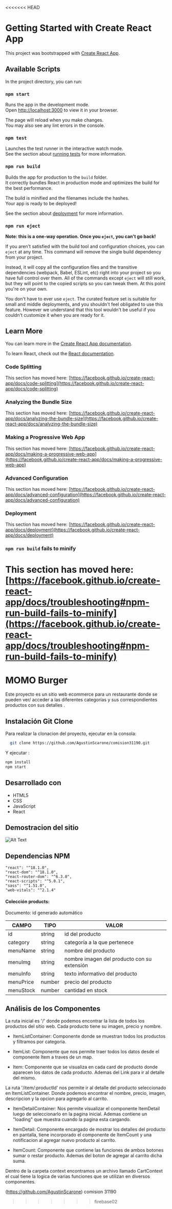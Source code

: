 <<<<<<< HEAD
# Getting Started with Create React App

This project was bootstrapped with [Create React App](https://github.com/facebook/create-react-app).

## Available Scripts

In the project directory, you can run:

### `npm start`

Runs the app in the development mode.\
Open [http://localhost:3000](http://localhost:3000) to view it in your browser.

The page will reload when you make changes.\
You may also see any lint errors in the console.

### `npm test`

Launches the test runner in the interactive watch mode.\
See the section about [running tests](https://facebook.github.io/create-react-app/docs/running-tests) for more information.

### `npm run build`

Builds the app for production to the `build` folder.\
It correctly bundles React in production mode and optimizes the build for the best performance.

The build is minified and the filenames include the hashes.\
Your app is ready to be deployed!

See the section about [deployment](https://facebook.github.io/create-react-app/docs/deployment) for more information.

### `npm run eject`

**Note: this is a one-way operation. Once you `eject`, you can't go back!**

If you aren't satisfied with the build tool and configuration choices, you can `eject` at any time. This command will remove the single build dependency from your project.

Instead, it will copy all the configuration files and the transitive dependencies (webpack, Babel, ESLint, etc) right into your project so you have full control over them. All of the commands except `eject` will still work, but they will point to the copied scripts so you can tweak them. At this point you're on your own.

You don't have to ever use `eject`. The curated feature set is suitable for small and middle deployments, and you shouldn't feel obligated to use this feature. However we understand that this tool wouldn't be useful if you couldn't customize it when you are ready for it.

## Learn More

You can learn more in the [Create React App documentation](https://facebook.github.io/create-react-app/docs/getting-started).

To learn React, check out the [React documentation](https://reactjs.org/).

### Code Splitting

This section has moved here: [https://facebook.github.io/create-react-app/docs/code-splitting](https://facebook.github.io/create-react-app/docs/code-splitting)

### Analyzing the Bundle Size

This section has moved here: [https://facebook.github.io/create-react-app/docs/analyzing-the-bundle-size](https://facebook.github.io/create-react-app/docs/analyzing-the-bundle-size)

### Making a Progressive Web App

This section has moved here: [https://facebook.github.io/create-react-app/docs/making-a-progressive-web-app](https://facebook.github.io/create-react-app/docs/making-a-progressive-web-app)

### Advanced Configuration

This section has moved here: [https://facebook.github.io/create-react-app/docs/advanced-configuration](https://facebook.github.io/create-react-app/docs/advanced-configuration)

### Deployment

This section has moved here: [https://facebook.github.io/create-react-app/docs/deployment](https://facebook.github.io/create-react-app/docs/deployment)

### `npm run build` fails to minify

This section has moved here: [https://facebook.github.io/create-react-app/docs/troubleshooting#npm-run-build-fails-to-minify](https://facebook.github.io/create-react-app/docs/troubleshooting#npm-run-build-fails-to-minify)
=======
# MOMO Burger

Este proyecto es un sitio web ecommerce para un restaurante donde se pueden ver/ acceder a las diferentes categorías y sus correspondientes productos con sus detalles
. 
## Instalación Git Clone

Para realizar la clonacion del proyecto, ejecutar en la consola:

```bash
  git clone https://github.com/AgustinScarone/comision31190.git
```

Y ejecutar :

```bash
npm install
npm start
```


## Desarrollado con
- HTML5
- CSS
- JavaScript
- React

## Demostracion del sitio

![Alt Text](./public/img/Agustin-Scarone.gif)

## Dependencias NPM

    "react": "^18.1.0",
    "react-dom": "^18.1.0",
    "react-router-dom": "^6.3.0",
    "react-scripts": "^5.0.1",
    "sass": "^1.51.0",
    "web-vitals": "^2.1.4"

#### Colección products:

Documento: id generado automático

| CAMPO | TIPO   | VALOR  |
|-------|--------|--------|
| id | string | id del producto |
| category | string | categoría a la que pertenece |
| menuName | string | nombre del producto |
| menuImg | string | nombre imagen del producto con su extensión |
| menuInfo | string | texto informativo del producto |
| menuPrice | number | precio del producto |
| menuStock | number | cantidad en stock |


## Análisis de los Componentes

La ruta inicial es '/' donde podemos encontrar la lista de todos los productos del sitio web. Cada producto tiene su imagen, precio y nombre.
 
- ItemListContainer: Componente donde se muestran todos los productos y filtramos por categoria.

- ItemList: Componente que nos permite traer todos los datos desde el componente Item a traves de un map.

- Item: Componente que se visualiza en cada card de producto donde aparecen los datos de cada producto. Ademas del Link para ir al detalle del mismo.


La ruta '/item/:productId' nos permite ir al detalle del producto seleccionado en ItemListContainer. Donde podemos encontrar el nombre, precio, imagen, descripcion y la opcion para agregarlo al carrito.

- ItemDetailContainer: Nos permite visualizar el componente ItemDetail luego de seleccionarlo en la pagina inicial. Ademas contiene un "loading" que muestra cuando la pagina esta cargando. 

- ItemDetail: Componente encargado de mostrar los detalles del producto en pantalla, tiene incorporado el componente de ItemCount y una notificacion al agregar nuevo producto al carrito.

- ItemCount: Componente que contiene las funciones de ambos botones sumar o restar producto. Ademas del boton de agregar al carrito dicha suma.


Dentro de la carpeta context encontramos un archivo llamado CartContext el cual tiene la logica de varias funciones que se utilizan en diversos componentes.


(https://github.com/AgustinScarone)
comision 31190







>>>>>>> firebase02
